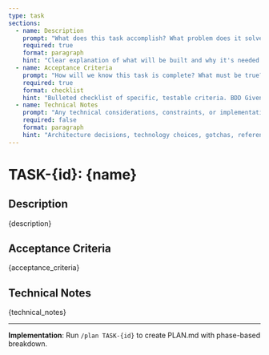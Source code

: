 ```yaml
---
type: task
sections:
  - name: Description
    prompt: "What does this task accomplish? What problem does it solve?"
    required: true
    format: paragraph
    hint: "Clear explanation of what will be built and why it's needed."
  - name: Acceptance Criteria
    prompt: "How will we know this task is complete? What must be true?"
    required: true
    format: checklist
    hint: "Bulleted checklist of specific, testable criteria. BDD Given/When/Then format optional."
  - name: Technical Notes
    prompt: "Any technical considerations, constraints, or implementation hints?"
    required: false
    format: paragraph
    hint: "Architecture decisions, technology choices, gotchas, references to ADRs, etc."
---
```


# TASK-{id}: {name}

## Description
{description}

## Acceptance Criteria
{acceptance_criteria}

## Technical Notes
{technical_notes}

---

**Implementation**: Run `/plan TASK-{id}` to create PLAN.md with phase-based breakdown.
